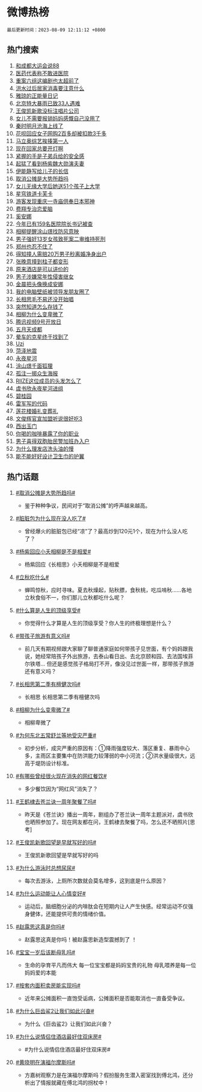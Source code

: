 # 微博热榜

`最后更新时间：2023-08-09 12:11:12 +0800`

## 热门搜索

1. [和成都大运会说88](https://m.weibo.cn/search?containerid=100103type%3D1%26t%3D10%26q%3D%23%E5%92%8C%E6%88%90%E9%83%BD%E5%A4%A7%E8%BF%90%E4%BC%9A%E8%AF%B488%23&stream_entry_id=51&isnewpage=1&extparam=seat%3D1%26c_type%3D51%26dgr%3D0%26pos%3D0%26cate%3D10103%26stream_entry_id%3D51%26filter_type%3Drealtimehot%26display_time%3D1691554271%26pre_seqid%3D16915542711340201338&luicode=10000011&lfid=106003type%253D25%2526t%253D3%2526disable_hot%253D1%2526filter_type%253Drealtimehot)
1. [医药代表称不敢进医院](https://m.weibo.cn/search?containerid=100103type%3D1%26t%3D10%26q%3D%23%E5%8C%BB%E8%8D%AF%E4%BB%A3%E8%A1%A8%E7%A7%B0%E4%B8%8D%E6%95%A2%E8%BF%9B%E5%8C%BB%E9%99%A2%23&stream_entry_id=31&isnewpage=1&extparam=seat%3D1%26c_type%3D31%26pos%3D0%26lcate%3D5001%26realpos%3D1%26stream_entry_id%3D31%26band_rank%3D1%26q%3D%2523%25E5%258C%25BB%25E8%258D%25AF%25E4%25BB%25A3%25E8%25A1%25A8%25E7%25A7%25B0%25E4%25B8%258D%25E6%2595%25A2%25E8%25BF%259B%25E5%258C%25BB%25E9%2599%25A2%2523%26dgr%3D0%26flag%3D2%26cate%3D5001%26filter_type%3Drealtimehot%26display_time%3D1691554271%26pre_seqid%3D16915542711340201338&luicode=10000011&lfid=106003type%253D25%2526t%253D3%2526disable_hot%253D1%2526filter_type%253Drealtimehot)
1. [重案六组这编剧也太超前了](https://m.weibo.cn/search?containerid=100103type%3D1%26t%3D10%26q%3D%E9%87%8D%E6%A1%88%E5%85%AD%E7%BB%84%E8%BF%99%E7%BC%96%E5%89%A7%E4%B9%9F%E5%A4%AA%E8%B6%85%E5%89%8D%E4%BA%86&stream_entry_id=31&isnewpage=1&extparam=seat%3D1%26c_type%3D31%26pos%3D1%26lcate%3D5001%26realpos%3D2%26stream_entry_id%3D31%26band_rank%3D2%26q%3D%25E9%2587%258D%25E6%25A1%2588%25E5%2585%25AD%25E7%25BB%2584%25E8%25BF%2599%25E7%25BC%2596%25E5%2589%25A7%25E4%25B9%259F%25E5%25A4%25AA%25E8%25B6%2585%25E5%2589%258D%25E4%25BA%2586%26dgr%3D0%26flag%3D2%26cate%3D5001%26filter_type%3Drealtimehot%26display_time%3D1691554271%26pre_seqid%3D16915542711340201338&luicode=10000011&lfid=106003type%253D25%2526t%253D3%2526disable_hot%253D1%2526filter_type%253Drealtimehot)
1. [洪水过后居家消毒要注意什么](https://m.weibo.cn/search?containerid=100103type%3D1%26t%3D10%26q%3D%23%E6%B4%AA%E6%B0%B4%E8%BF%87%E5%90%8E%E5%B1%85%E5%AE%B6%E6%B6%88%E6%AF%92%E8%A6%81%E6%B3%A8%E6%84%8F%E4%BB%80%E4%B9%88%23&stream_entry_id=31&isnewpage=1&extparam=seat%3D1%26c_type%3D31%26pos%3D2%26lcate%3D5001%26realpos%3D3%26stream_entry_id%3D31%26band_rank%3D3%26q%3D%2523%25E6%25B4%25AA%25E6%25B0%25B4%25E8%25BF%2587%25E5%2590%258E%25E5%25B1%2585%25E5%25AE%25B6%25E6%25B6%2588%25E6%25AF%2592%25E8%25A6%2581%25E6%25B3%25A8%25E6%2584%258F%25E4%25BB%2580%25E4%25B9%2588%2523%26dgr%3D0%26flag%3D0%26cate%3D5001%26filter_type%3Drealtimehot%26display_time%3D1691554271%26pre_seqid%3D16915542711340201338&luicode=10000011&lfid=106003type%253D25%2526t%253D3%2526disable_hot%253D1%2526filter_type%253Drealtimehot)
1. [雅琼的正能量日记](https://m.weibo.cn/search?containerid=100103type%3D1%26t%3D10%26q%3D%23%E9%9B%85%E7%90%BC%E7%9A%84%E6%AD%A3%E8%83%BD%E9%87%8F%E6%97%A5%E8%AE%B0%23&stream_entry_id=31&isnewpage=1&extparam=seat%3D1%26c_type%3D31%26filter_type%3Drealtimehot%26pos%3D3%26cate%3D5001%26lcate%3D5001%26band_rank%3D4%26q%3D%2523%25E9%259B%2585%25E7%2590%25BC%25E7%259A%2584%25E6%25AD%25A3%25E8%2583%25BD%25E9%2587%258F%25E6%2597%25A5%25E8%25AE%25B0%2523%26dgr%3D0%26is_ad_pos%3D1%26adid%3D198843%26stream_entry_id%3D31%26display_time%3D1691554271%26pre_seqid%3D16915542711340201338&luicode=10000011&lfid=106003type%253D25%2526t%253D3%2526disable_hot%253D1%2526filter_type%253Drealtimehot)
1. [北京特大暴雨已致33人遇难](https://m.weibo.cn/search?containerid=100103type%3D1%26t%3D10%26q%3D%23%E5%8C%97%E4%BA%AC%E7%89%B9%E5%A4%A7%E6%9A%B4%E9%9B%A8%E5%B7%B2%E8%87%B433%E4%BA%BA%E9%81%87%E9%9A%BE%23&stream_entry_id=31&isnewpage=1&extparam=seat%3D1%26c_type%3D31%26pos%3D4%26lcate%3D5001%26realpos%3D4%26stream_entry_id%3D31%26band_rank%3D4%26q%3D%2523%25E5%258C%2597%25E4%25BA%25AC%25E7%2589%25B9%25E5%25A4%25A7%25E6%259A%25B4%25E9%259B%25A8%25E5%25B7%25B2%25E8%2587%25B433%25E4%25BA%25BA%25E9%2581%2587%25E9%259A%25BE%2523%26dgr%3D0%26flag%3D2%26cate%3D5001%26filter_type%3Drealtimehot%26display_time%3D1691554271%26pre_seqid%3D16915542711340201338&luicode=10000011&lfid=106003type%253D25%2526t%253D3%2526disable_hot%253D1%2526filter_type%253Drealtimehot)
1. [王俊凯新歌没标注唱片公司](https://m.weibo.cn/search?containerid=100103type%3D1%26t%3D10%26q%3D%23%E7%8E%8B%E4%BF%8A%E5%87%AF%E6%96%B0%E6%AD%8C%E6%B2%A1%E6%A0%87%E6%B3%A8%E5%94%B1%E7%89%87%E5%85%AC%E5%8F%B8%23&stream_entry_id=31&isnewpage=1&extparam=seat%3D1%26c_type%3D31%26pos%3D5%26lcate%3D5001%26realpos%3D5%26stream_entry_id%3D31%26band_rank%3D5%26q%3D%2523%25E7%258E%258B%25E4%25BF%258A%25E5%2587%25AF%25E6%2596%25B0%25E6%25AD%258C%25E6%25B2%25A1%25E6%25A0%2587%25E6%25B3%25A8%25E5%2594%25B1%25E7%2589%2587%25E5%2585%25AC%25E5%258F%25B8%2523%26dgr%3D0%26flag%3D1%26cate%3D5001%26filter_type%3Drealtimehot%26display_time%3D1691554271%26pre_seqid%3D16915542711340201338&luicode=10000011&lfid=106003type%253D25%2526t%253D3%2526disable_hot%253D1%2526filter_type%253Drealtimehot)
1. [女儿不需要报销妈妈感慨自己没用了](https://m.weibo.cn/search?containerid=100103type%3D1%26t%3D10%26q%3D%23%E5%A5%B3%E5%84%BF%E4%B8%8D%E9%9C%80%E8%A6%81%E6%8A%A5%E9%94%80%E5%A6%88%E5%A6%88%E6%84%9F%E6%85%A8%E8%87%AA%E5%B7%B1%E6%B2%A1%E7%94%A8%E4%BA%86%23&stream_entry_id=31&isnewpage=1&extparam=seat%3D1%26c_type%3D31%26pos%3D6%26lcate%3D5001%26realpos%3D6%26stream_entry_id%3D31%26band_rank%3D6%26q%3D%2523%25E5%25A5%25B3%25E5%2584%25BF%25E4%25B8%258D%25E9%259C%2580%25E8%25A6%2581%25E6%258A%25A5%25E9%2594%2580%25E5%25A6%2588%25E5%25A6%2588%25E6%2584%259F%25E6%2585%25A8%25E8%2587%25AA%25E5%25B7%25B1%25E6%25B2%25A1%25E7%2594%25A8%25E4%25BA%2586%2523%26dgr%3D0%26flag%3D32768%26cate%3D5001%26filter_type%3Drealtimehot%26display_time%3D1691554271%26pre_seqid%3D16915542711340201338&luicode=10000011&lfid=106003type%253D25%2526t%253D3%2526disable_hot%253D1%2526filter_type%253Drealtimehot)
1. [秦时明月沧海上线了](https://m.weibo.cn/search?containerid=100103type%3D1%26t%3D10%26q%3D%23%E7%A7%A6%E6%97%B6%E6%98%8E%E6%9C%88%E6%B2%A7%E6%B5%B7%E4%B8%8A%E7%BA%BF%E4%BA%86%23&stream_entry_id=31&isnewpage=1&extparam=seat%3D1%26c_type%3D31%26filter_type%3Drealtimehot%26pos%3D7%26cate%3D5001%26lcate%3D5001%26topic_ad%3D1%26band_rank%3D7%26q%3D%2523%25E7%25A7%25A6%25E6%2597%25B6%25E6%2598%258E%25E6%259C%2588%25E6%25B2%25A7%25E6%25B5%25B7%25E4%25B8%258A%25E7%25BA%25BF%25E4%25BA%2586%2523%26dgr%3D0%26is_ad_pos%3D1%26adid%3D198445%26stream_entry_id%3D31%26display_time%3D1691554271%26pre_seqid%3D16915542711340201338&luicode=10000011&lfid=106003type%253D25%2526t%253D3%2526disable_hot%253D1%2526filter_type%253Drealtimehot)
1. [花呗回应女子网购2百多却被扣款3千多](https://m.weibo.cn/search?containerid=100103type%3D1%26t%3D10%26q%3D%23%E8%8A%B1%E5%91%97%E5%9B%9E%E5%BA%94%E5%A5%B3%E5%AD%90%E7%BD%91%E8%B4%AD2%E7%99%BE%E5%A4%9A%E5%8D%B4%E8%A2%AB%E6%89%A3%E6%AC%BE3%E5%8D%83%E5%A4%9A%23&stream_entry_id=31&isnewpage=1&extparam=seat%3D1%26c_type%3D31%26pos%3D8%26lcate%3D5001%26realpos%3D7%26stream_entry_id%3D31%26band_rank%3D7%26q%3D%2523%25E8%258A%25B1%25E5%2591%2597%25E5%259B%259E%25E5%25BA%2594%25E5%25A5%25B3%25E5%25AD%2590%25E7%25BD%2591%25E8%25B4%25AD2%25E7%2599%25BE%25E5%25A4%259A%25E5%258D%25B4%25E8%25A2%25AB%25E6%2589%25A3%25E6%25AC%25BE3%25E5%258D%2583%25E5%25A4%259A%2523%26dgr%3D0%26flag%3D0%26cate%3D5001%26filter_type%3Drealtimehot%26display_time%3D1691554271%26pre_seqid%3D16915542711340201338&luicode=10000011&lfid=106003type%253D25%2526t%253D3%2526disable_hot%253D1%2526filter_type%253Drealtimehot)
1. [马立奥综艺挨揍第一人](https://m.weibo.cn/search?containerid=100103type%3D1%26t%3D10%26q%3D%E9%A9%AC%E7%AB%8B%E5%A5%A5%E7%BB%BC%E8%89%BA%E6%8C%A8%E6%8F%8D%E7%AC%AC%E4%B8%80%E4%BA%BA&stream_entry_id=31&isnewpage=1&extparam=seat%3D1%26c_type%3D31%26pos%3D9%26lcate%3D5001%26realpos%3D8%26stream_entry_id%3D31%26band_rank%3D8%26q%3D%25E9%25A9%25AC%25E7%25AB%258B%25E5%25A5%25A5%25E7%25BB%25BC%25E8%2589%25BA%25E6%258C%25A8%25E6%258F%258D%25E7%25AC%25AC%25E4%25B8%2580%25E4%25BA%25BA%26dgr%3D0%26flag%3D1%26cate%3D5001%26filter_type%3Drealtimehot%26display_time%3D1691554271%26pre_seqid%3D16915542711340201338&luicode=10000011&lfid=106003type%253D25%2526t%253D3%2526disable_hot%253D1%2526filter_type%253Drealtimehot)
1. [现在回家总要开灯啊](https://m.weibo.cn/search?containerid=100103type%3D1%26t%3D10%26q%3D%E7%8E%B0%E5%9C%A8%E5%9B%9E%E5%AE%B6%E6%80%BB%E8%A6%81%E5%BC%80%E7%81%AF%E5%95%8A&stream_entry_id=31&isnewpage=1&extparam=seat%3D1%26c_type%3D31%26pos%3D10%26lcate%3D5001%26realpos%3D9%26stream_entry_id%3D31%26band_rank%3D9%26q%3D%25E7%258E%25B0%25E5%259C%25A8%25E5%259B%259E%25E5%25AE%25B6%25E6%2580%25BB%25E8%25A6%2581%25E5%25BC%2580%25E7%2581%25AF%25E5%2595%258A%26dgr%3D0%26flag%3D0%26cate%3D5001%26filter_type%3Drealtimehot%26display_time%3D1691554271%26pre_seqid%3D16915542711340201338&luicode=10000011&lfid=106003type%253D25%2526t%253D3%2526disable_hot%253D1%2526filter_type%253Drealtimehot)
1. [紧握的手是子弟兵给的安全感](https://m.weibo.cn/search?containerid=100103type%3D1%26t%3D10%26q%3D%23%E7%B4%A7%E6%8F%A1%E7%9A%84%E6%89%8B%E6%98%AF%E5%AD%90%E5%BC%9F%E5%85%B5%E7%BB%99%E7%9A%84%E5%AE%89%E5%85%A8%E6%84%9F%23&stream_entry_id=31&isnewpage=1&extparam=seat%3D1%26c_type%3D31%26pos%3D11%26lcate%3D5001%26realpos%3D10%26stream_entry_id%3D31%26band_rank%3D10%26q%3D%2523%25E7%25B4%25A7%25E6%258F%25A1%25E7%259A%2584%25E6%2589%258B%25E6%2598%25AF%25E5%25AD%2590%25E5%25BC%259F%25E5%2585%25B5%25E7%25BB%2599%25E7%259A%2584%25E5%25AE%2589%25E5%2585%25A8%25E6%2584%259F%2523%26dgr%3D0%26flag%3D32768%26cate%3D5001%26filter_type%3Drealtimehot%26display_time%3D1691554271%26pre_seqid%3D16915542711340201338&luicode=10000011&lfid=106003type%253D25%2526t%253D3%2526disable_hot%253D1%2526filter_type%253Drealtimehot)
1. [起猛了看到杨紫魏大勋演夫妻](https://m.weibo.cn/search?containerid=100103type%3D1%26t%3D10%26q%3D%23%E8%B5%B7%E7%8C%9B%E4%BA%86%E7%9C%8B%E5%88%B0%E6%9D%A8%E7%B4%AB%E9%AD%8F%E5%A4%A7%E5%8B%8B%E6%BC%94%E5%A4%AB%E5%A6%BB%23&stream_entry_id=31&isnewpage=1&extparam=seat%3D1%26c_type%3D31%26pos%3D12%26lcate%3D5001%26realpos%3D11%26stream_entry_id%3D31%26band_rank%3D11%26q%3D%2523%25E8%25B5%25B7%25E7%258C%259B%25E4%25BA%2586%25E7%259C%258B%25E5%2588%25B0%25E6%259D%25A8%25E7%25B4%25AB%25E9%25AD%258F%25E5%25A4%25A7%25E5%258B%258B%25E6%25BC%2594%25E5%25A4%25AB%25E5%25A6%25BB%2523%26dgr%3D0%26flag%3D0%26cate%3D5001%26filter_type%3Drealtimehot%26display_time%3D1691554271%26pre_seqid%3D16915542711340201338&luicode=10000011&lfid=106003type%253D25%2526t%253D3%2526disable_hot%253D1%2526filter_type%253Drealtimehot)
1. [伊能静写给儿子的长信](https://m.weibo.cn/search?containerid=100103type%3D1%26t%3D10%26q%3D%23%E4%BC%8A%E8%83%BD%E9%9D%99%E5%86%99%E7%BB%99%E5%84%BF%E5%AD%90%E7%9A%84%E9%95%BF%E4%BF%A1%23&stream_entry_id=31&isnewpage=1&extparam=seat%3D1%26c_type%3D31%26pos%3D13%26lcate%3D5001%26realpos%3D12%26stream_entry_id%3D31%26band_rank%3D12%26q%3D%2523%25E4%25BC%258A%25E8%2583%25BD%25E9%259D%2599%25E5%2586%2599%25E7%25BB%2599%25E5%2584%25BF%25E5%25AD%2590%25E7%259A%2584%25E9%2595%25BF%25E4%25BF%25A1%2523%26dgr%3D0%26flag%3D1%26cate%3D5001%26filter_type%3Drealtimehot%26display_time%3D1691554271%26pre_seqid%3D16915542711340201338&luicode=10000011&lfid=106003type%253D25%2526t%253D3%2526disable_hot%253D1%2526filter_type%253Drealtimehot)
1. [取消公摊是大势所趋吗](https://m.weibo.cn/search?containerid=100103type%3D1%26t%3D10%26q%3D%23%E5%8F%96%E6%B6%88%E5%85%AC%E6%91%8A%E6%98%AF%E5%A4%A7%E5%8A%BF%E6%89%80%E8%B6%8B%E5%90%97%23&stream_entry_id=31&isnewpage=1&extparam=seat%3D1%26c_type%3D31%26pos%3D14%26lcate%3D5001%26realpos%3D13%26stream_entry_id%3D31%26band_rank%3D13%26q%3D%2523%25E5%258F%2596%25E6%25B6%2588%25E5%2585%25AC%25E6%2591%258A%25E6%2598%25AF%25E5%25A4%25A7%25E5%258A%25BF%25E6%2589%2580%25E8%25B6%258B%25E5%2590%2597%2523%26dgr%3D0%26flag%3D0%26cate%3D5001%26filter_type%3Drealtimehot%26display_time%3D1691554271%26pre_seqid%3D16915542711340201338&luicode=10000011&lfid=106003type%253D25%2526t%253D3%2526disable_hot%253D1%2526filter_type%253Drealtimehot)
1. [女儿无缘大学后她送51个孩子上大学](https://m.weibo.cn/search?containerid=100103type%3D1%26t%3D10%26q%3D%23%E5%A5%B3%E5%84%BF%E6%97%A0%E7%BC%98%E5%A4%A7%E5%AD%A6%E5%90%8E%E5%A5%B9%E9%80%8151%E4%B8%AA%E5%AD%A9%E5%AD%90%E4%B8%8A%E5%A4%A7%E5%AD%A6%23&stream_entry_id=31&isnewpage=1&extparam=seat%3D1%26c_type%3D31%26pos%3D15%26lcate%3D5001%26realpos%3D14%26stream_entry_id%3D31%26band_rank%3D14%26q%3D%2523%25E5%25A5%25B3%25E5%2584%25BF%25E6%2597%25A0%25E7%25BC%2598%25E5%25A4%25A7%25E5%25AD%25A6%25E5%2590%258E%25E5%25A5%25B9%25E9%2580%258151%25E4%25B8%25AA%25E5%25AD%25A9%25E5%25AD%2590%25E4%25B8%258A%25E5%25A4%25A7%25E5%25AD%25A6%2523%26dgr%3D0%26flag%3D32768%26cate%3D5001%26filter_type%3Drealtimehot%26display_time%3D1691554271%26pre_seqid%3D16915542711340201338&luicode=10000011&lfid=106003type%253D25%2526t%253D3%2526disable_hot%253D1%2526filter_type%253Drealtimehot)
1. [星穹铁道卡芙卡](https://m.weibo.cn/search?containerid=100103type%3D1%26t%3D10%26q%3D%23%E6%98%9F%E7%A9%B9%E9%93%81%E9%81%93%E5%8D%A1%E8%8A%99%E5%8D%A1%23&stream_entry_id=31&isnewpage=1&extparam=seat%3D1%26c_type%3D31%26pos%3D16%26lcate%3D5001%26realpos%3D15%26cate%3D5001%26stream_entry_id%3D31%26band_rank%3D15%26q%3D%2523%25E6%2598%259F%25E7%25A9%25B9%25E9%2593%2581%25E9%2581%2593%25E5%258D%25A1%25E8%258A%2599%25E5%258D%25A1%2523%26dgr%3D0%26flag%3D0%26adid%3D198844%26filter_type%3Drealtimehot%26display_time%3D1691554271%26pre_seqid%3D16915542711340201338&luicode=10000011&lfid=106003type%253D25%2526t%253D3%2526disable_hot%253D1%2526filter_type%253Drealtimehot)
1. [游客发现重庆一寺庙供奉日本邪神](https://m.weibo.cn/search?containerid=100103type%3D1%26t%3D10%26q%3D%23%E6%B8%B8%E5%AE%A2%E5%8F%91%E7%8E%B0%E9%87%8D%E5%BA%86%E4%B8%80%E5%AF%BA%E5%BA%99%E4%BE%9B%E5%A5%89%E6%97%A5%E6%9C%AC%E9%82%AA%E7%A5%9E%23&stream_entry_id=31&isnewpage=1&extparam=seat%3D1%26c_type%3D31%26pos%3D17%26lcate%3D5001%26realpos%3D16%26stream_entry_id%3D31%26band_rank%3D16%26q%3D%2523%25E6%25B8%25B8%25E5%25AE%25A2%25E5%258F%2591%25E7%258E%25B0%25E9%2587%258D%25E5%25BA%2586%25E4%25B8%2580%25E5%25AF%25BA%25E5%25BA%2599%25E4%25BE%259B%25E5%25A5%2589%25E6%2597%25A5%25E6%259C%25AC%25E9%2582%25AA%25E7%25A5%259E%2523%26dgr%3D0%26flag%3D2%26cate%3D5001%26filter_type%3Drealtimehot%26display_time%3D1691554271%26pre_seqid%3D16915542711340201338&luicode=10000011&lfid=106003type%253D25%2526t%253D3%2526disable_hot%253D1%2526filter_type%253Drealtimehot)
1. [费翔专治恋爱脑](https://m.weibo.cn/search?containerid=100103type%3D1%26t%3D10%26q%3D%23%E8%B4%B9%E7%BF%94%E4%B8%93%E6%B2%BB%E6%81%8B%E7%88%B1%E8%84%91%23&stream_entry_id=31&isnewpage=1&extparam=seat%3D1%26c_type%3D31%26pos%3D18%26lcate%3D5001%26realpos%3D17%26stream_entry_id%3D31%26band_rank%3D17%26q%3D%2523%25E8%25B4%25B9%25E7%25BF%2594%25E4%25B8%2593%25E6%25B2%25BB%25E6%2581%258B%25E7%2588%25B1%25E8%2584%2591%2523%26dgr%3D0%26flag%3D0%26cate%3D5001%26filter_type%3Drealtimehot%26display_time%3D1691554271%26pre_seqid%3D16915542711340201338&luicode=10000011&lfid=106003type%253D25%2526t%253D3%2526disable_hot%253D1%2526filter_type%253Drealtimehot)
1. [奚安娜](https://m.weibo.cn/search?containerid=100103type%3D1%26t%3D10%26q%3D%E5%A5%9A%E5%AE%89%E5%A8%9C&stream_entry_id=31&isnewpage=1&extparam=seat%3D1%26c_type%3D31%26pos%3D19%26lcate%3D5001%26realpos%3D18%26stream_entry_id%3D31%26band_rank%3D18%26q%3D%25E5%25A5%259A%25E5%25AE%2589%25E5%25A8%259C%26dgr%3D0%26flag%3D0%26cate%3D5001%26filter_type%3Drealtimehot%26display_time%3D1691554271%26pre_seqid%3D16915542711340201338&luicode=10000011&lfid=106003type%253D25%2526t%253D3%2526disable_hot%253D1%2526filter_type%253Drealtimehot)
1. [今年已有159名医院院长书记被查](https://m.weibo.cn/search?containerid=100103type%3D1%26t%3D10%26q%3D%23%E4%BB%8A%E5%B9%B4%E5%B7%B2%E6%9C%89159%E5%90%8D%E5%8C%BB%E9%99%A2%E9%99%A2%E9%95%BF%E4%B9%A6%E8%AE%B0%E8%A2%AB%E6%9F%A5%23&stream_entry_id=31&isnewpage=1&extparam=seat%3D1%26c_type%3D31%26pos%3D20%26lcate%3D5001%26realpos%3D19%26stream_entry_id%3D31%26band_rank%3D19%26q%3D%2523%25E4%25BB%258A%25E5%25B9%25B4%25E5%25B7%25B2%25E6%259C%2589159%25E5%2590%258D%25E5%258C%25BB%25E9%2599%25A2%25E9%2599%25A2%25E9%2595%25BF%25E4%25B9%25A6%25E8%25AE%25B0%25E8%25A2%25AB%25E6%259F%25A5%2523%26dgr%3D0%26flag%3D1%26cate%3D5001%26filter_type%3Drealtimehot%26display_time%3D1691554271%26pre_seqid%3D16915542711340201338&luicode=10000011&lfid=106003type%253D25%2526t%253D3%2526disable_hot%253D1%2526filter_type%253Drealtimehot)
1. [相柳提醒涂山璟找防风意映](https://m.weibo.cn/search?containerid=100103type%3D1%26t%3D10%26q%3D%23%E7%9B%B8%E6%9F%B3%E6%8F%90%E9%86%92%E6%B6%82%E5%B1%B1%E7%92%9F%E6%89%BE%E9%98%B2%E9%A3%8E%E6%84%8F%E6%98%A0%23&stream_entry_id=31&isnewpage=1&extparam=seat%3D1%26c_type%3D31%26pos%3D21%26lcate%3D5001%26realpos%3D20%26stream_entry_id%3D31%26band_rank%3D20%26q%3D%2523%25E7%259B%25B8%25E6%259F%25B3%25E6%258F%2590%25E9%2586%2592%25E6%25B6%2582%25E5%25B1%25B1%25E7%2592%259F%25E6%2589%25BE%25E9%2598%25B2%25E9%25A3%258E%25E6%2584%258F%25E6%2598%25A0%2523%26dgr%3D0%26flag%3D1%26cate%3D5001%26filter_type%3Drealtimehot%26display_time%3D1691554271%26pre_seqid%3D16915542711340201338&luicode=10000011&lfid=106003type%253D25%2526t%253D3%2526disable_hot%253D1%2526filter_type%253Drealtimehot)
1. [男子强奸13岁女孩致死案二审维持死刑](https://m.weibo.cn/search?containerid=100103type%3D1%26t%3D10%26q%3D%23%E7%94%B7%E5%AD%90%E5%BC%BA%E5%A5%B813%E5%B2%81%E5%A5%B3%E5%AD%A9%E8%87%B4%E6%AD%BB%E6%A1%88%E4%BA%8C%E5%AE%A1%E7%BB%B4%E6%8C%81%E6%AD%BB%E5%88%91%23&stream_entry_id=31&isnewpage=1&extparam=seat%3D1%26c_type%3D31%26pos%3D22%26lcate%3D5001%26realpos%3D21%26stream_entry_id%3D31%26band_rank%3D21%26q%3D%2523%25E7%2594%25B7%25E5%25AD%2590%25E5%25BC%25BA%25E5%25A5%25B813%25E5%25B2%2581%25E5%25A5%25B3%25E5%25AD%25A9%25E8%2587%25B4%25E6%25AD%25BB%25E6%25A1%2588%25E4%25BA%258C%25E5%25AE%25A1%25E7%25BB%25B4%25E6%258C%2581%25E6%25AD%25BB%25E5%2588%2591%2523%26dgr%3D0%26flag%3D2%26cate%3D5001%26filter_type%3Drealtimehot%26display_time%3D1691554271%26pre_seqid%3D16915542711340201338&luicode=10000011&lfid=106003type%253D25%2526t%253D3%2526disable_hot%253D1%2526filter_type%253Drealtimehot)
1. [郑州也忍不住了](https://m.weibo.cn/search?containerid=100103type%3D1%26t%3D10%26q%3D%23%E9%83%91%E5%B7%9E%E4%B9%9F%E5%BF%8D%E4%B8%8D%E4%BD%8F%E4%BA%86%23&stream_entry_id=31&isnewpage=1&extparam=seat%3D1%26c_type%3D31%26pos%3D23%26lcate%3D5001%26realpos%3D22%26stream_entry_id%3D31%26band_rank%3D22%26q%3D%2523%25E9%2583%2591%25E5%25B7%259E%25E4%25B9%259F%25E5%25BF%258D%25E4%25B8%258D%25E4%25BD%258F%25E4%25BA%2586%2523%26dgr%3D0%26flag%3D1%26cate%3D5001%26filter_type%3Drealtimehot%26display_time%3D1691554271%26pre_seqid%3D16915542711340201338&luicode=10000011&lfid=106003type%253D25%2526t%253D3%2526disable_hot%253D1%2526filter_type%253Drealtimehot)
1. [得知撞人需赔20万男子秒离婚净身出户](https://m.weibo.cn/search?containerid=100103type%3D1%26t%3D10%26q%3D%23%E5%BE%97%E7%9F%A5%E6%92%9E%E4%BA%BA%E9%9C%80%E8%B5%9420%E4%B8%87%E7%94%B7%E5%AD%90%E7%A7%92%E7%A6%BB%E5%A9%9A%E5%87%80%E8%BA%AB%E5%87%BA%E6%88%B7%23&stream_entry_id=31&isnewpage=1&extparam=seat%3D1%26c_type%3D31%26pos%3D24%26lcate%3D5001%26realpos%3D23%26stream_entry_id%3D31%26band_rank%3D23%26q%3D%2523%25E5%25BE%2597%25E7%259F%25A5%25E6%2592%259E%25E4%25BA%25BA%25E9%259C%2580%25E8%25B5%259420%25E4%25B8%2587%25E7%2594%25B7%25E5%25AD%2590%25E7%25A7%2592%25E7%25A6%25BB%25E5%25A9%259A%25E5%2587%2580%25E8%25BA%25AB%25E5%2587%25BA%25E6%2588%25B7%2523%26dgr%3D0%26flag%3D1%26cate%3D5001%26filter_type%3Drealtimehot%26display_time%3D1691554271%26pre_seqid%3D16915542711340201338&luicode=10000011&lfid=106003type%253D25%2526t%253D3%2526disable_hot%253D1%2526filter_type%253Drealtimehot)
1. [张晚意撞到柱子都变形](https://m.weibo.cn/search?containerid=100103type%3D1%26t%3D10%26q%3D%23%E5%BC%A0%E6%99%9A%E6%84%8F%E6%92%9E%E5%88%B0%E6%9F%B1%E5%AD%90%E9%83%BD%E5%8F%98%E5%BD%A2%23&stream_entry_id=31&isnewpage=1&extparam=seat%3D1%26c_type%3D31%26pos%3D25%26lcate%3D5001%26realpos%3D24%26stream_entry_id%3D31%26band_rank%3D24%26q%3D%2523%25E5%25BC%25A0%25E6%2599%259A%25E6%2584%258F%25E6%2592%259E%25E5%2588%25B0%25E6%259F%25B1%25E5%25AD%2590%25E9%2583%25BD%25E5%258F%2598%25E5%25BD%25A2%2523%26dgr%3D0%26flag%3D1%26cate%3D5001%26filter_type%3Drealtimehot%26display_time%3D1691554271%26pre_seqid%3D16915542711340201338&luicode=10000011&lfid=106003type%253D25%2526t%253D3%2526disable_hot%253D1%2526filter_type%253Drealtimehot)
1. [原来酒店是可以讲价的](https://m.weibo.cn/search?containerid=100103type%3D1%26t%3D10%26q%3D%23%E5%8E%9F%E6%9D%A5%E9%85%92%E5%BA%97%E6%98%AF%E5%8F%AF%E4%BB%A5%E8%AE%B2%E4%BB%B7%E7%9A%84%23&stream_entry_id=31&isnewpage=1&extparam=seat%3D1%26c_type%3D31%26pos%3D26%26lcate%3D5001%26realpos%3D25%26stream_entry_id%3D31%26band_rank%3D25%26q%3D%2523%25E5%258E%259F%25E6%259D%25A5%25E9%2585%2592%25E5%25BA%2597%25E6%2598%25AF%25E5%258F%25AF%25E4%25BB%25A5%25E8%25AE%25B2%25E4%25BB%25B7%25E7%259A%2584%2523%26dgr%3D0%26flag%3D1%26cate%3D5001%26filter_type%3Drealtimehot%26display_time%3D1691554271%26pre_seqid%3D16915542711340201338&luicode=10000011&lfid=106003type%253D25%2526t%253D3%2526disable_hot%253D1%2526filter_type%253Drealtimehot)
1. [男子涉嫌常年性侵害继女](https://m.weibo.cn/search?containerid=100103type%3D1%26t%3D10%26q%3D%23%E7%94%B7%E5%AD%90%E6%B6%89%E5%AB%8C%E5%B8%B8%E5%B9%B4%E6%80%A7%E4%BE%B5%E5%AE%B3%E7%BB%A7%E5%A5%B3%23&stream_entry_id=31&isnewpage=1&extparam=seat%3D1%26c_type%3D31%26pos%3D27%26lcate%3D5001%26realpos%3D26%26stream_entry_id%3D31%26band_rank%3D26%26q%3D%2523%25E7%2594%25B7%25E5%25AD%2590%25E6%25B6%2589%25E5%25AB%258C%25E5%25B8%25B8%25E5%25B9%25B4%25E6%2580%25A7%25E4%25BE%25B5%25E5%25AE%25B3%25E7%25BB%25A7%25E5%25A5%25B3%2523%26dgr%3D0%26flag%3D0%26cate%3D5001%26filter_type%3Drealtimehot%26display_time%3D1691554271%26pre_seqid%3D16915542711340201338&luicode=10000011&lfid=106003type%253D25%2526t%253D3%2526disable_hot%253D1%2526filter_type%253Drealtimehot)
1. [金晨把头像换成安娜](https://m.weibo.cn/search?containerid=100103type%3D1%26t%3D10%26q%3D%23%E9%87%91%E6%99%A8%E6%8A%8A%E5%A4%B4%E5%83%8F%E6%8D%A2%E6%88%90%E5%AE%89%E5%A8%9C%23&stream_entry_id=31&isnewpage=1&extparam=seat%3D1%26c_type%3D31%26pos%3D28%26lcate%3D5001%26realpos%3D27%26stream_entry_id%3D31%26band_rank%3D27%26q%3D%2523%25E9%2587%2591%25E6%2599%25A8%25E6%258A%258A%25E5%25A4%25B4%25E5%2583%258F%25E6%258D%25A2%25E6%2588%2590%25E5%25AE%2589%25E5%25A8%259C%2523%26dgr%3D0%26flag%3D1%26cate%3D5001%26filter_type%3Drealtimehot%26display_time%3D1691554271%26pre_seqid%3D16915542711340201338&luicode=10000011&lfid=106003type%253D25%2526t%253D3%2526disable_hot%253D1%2526filter_type%253Drealtimehot)
1. [我的电脑壁纸被领导发朋友圈了](https://m.weibo.cn/search?containerid=100103type%3D1%26t%3D10%26q%3D%23%E6%88%91%E7%9A%84%E7%94%B5%E8%84%91%E5%A3%81%E7%BA%B8%E8%A2%AB%E9%A2%86%E5%AF%BC%E5%8F%91%E6%9C%8B%E5%8F%8B%E5%9C%88%E4%BA%86%23&stream_entry_id=31&isnewpage=1&extparam=seat%3D1%26c_type%3D31%26pos%3D29%26lcate%3D5001%26realpos%3D28%26stream_entry_id%3D31%26band_rank%3D28%26q%3D%2523%25E6%2588%2591%25E7%259A%2584%25E7%2594%25B5%25E8%2584%2591%25E5%25A3%2581%25E7%25BA%25B8%25E8%25A2%25AB%25E9%25A2%2586%25E5%25AF%25BC%25E5%258F%2591%25E6%259C%258B%25E5%258F%258B%25E5%259C%2588%25E4%25BA%2586%2523%26dgr%3D0%26flag%3D1%26cate%3D5001%26filter_type%3Drealtimehot%26display_time%3D1691554271%26pre_seqid%3D16915542711340201338&luicode=10000011&lfid=106003type%253D25%2526t%253D3%2526disable_hot%253D1%2526filter_type%253Drealtimehot)
1. [长相思毛不易还没开始唱](https://m.weibo.cn/search?containerid=100103type%3D1%26t%3D10%26q%3D%23%E9%95%BF%E7%9B%B8%E6%80%9D%E6%AF%9B%E4%B8%8D%E6%98%93%E8%BF%98%E6%B2%A1%E5%BC%80%E5%A7%8B%E5%94%B1%23&stream_entry_id=31&isnewpage=1&extparam=seat%3D1%26c_type%3D31%26pos%3D30%26lcate%3D5001%26realpos%3D29%26stream_entry_id%3D31%26band_rank%3D29%26q%3D%2523%25E9%2595%25BF%25E7%259B%25B8%25E6%2580%259D%25E6%25AF%259B%25E4%25B8%258D%25E6%2598%2593%25E8%25BF%2598%25E6%25B2%25A1%25E5%25BC%2580%25E5%25A7%258B%25E5%2594%25B1%2523%26dgr%3D0%26flag%3D1%26cate%3D5001%26filter_type%3Drealtimehot%26display_time%3D1691554271%26pre_seqid%3D16915542711340201338&luicode=10000011&lfid=106003type%253D25%2526t%253D3%2526disable_hot%253D1%2526filter_type%253Drealtimehot)
1. [突然知道怎么存钱了](https://m.weibo.cn/search?containerid=100103type%3D1%26t%3D10%26q%3D%E7%AA%81%E7%84%B6%E7%9F%A5%E9%81%93%E6%80%8E%E4%B9%88%E5%AD%98%E9%92%B1%E4%BA%86&stream_entry_id=31&isnewpage=1&extparam=seat%3D1%26c_type%3D31%26pos%3D31%26lcate%3D5001%26realpos%3D30%26stream_entry_id%3D31%26band_rank%3D30%26q%3D%25E7%25AA%2581%25E7%2584%25B6%25E7%259F%25A5%25E9%2581%2593%25E6%2580%258E%25E4%25B9%2588%25E5%25AD%2598%25E9%2592%25B1%25E4%25BA%2586%26dgr%3D0%26flag%3D0%26cate%3D5001%26filter_type%3Drealtimehot%26display_time%3D1691554271%26pre_seqid%3D16915542711340201338&luicode=10000011&lfid=106003type%253D25%2526t%253D3%2526disable_hot%253D1%2526filter_type%253Drealtimehot)
1. [相柳为什么变卑微了](https://m.weibo.cn/search?containerid=100103type%3D1%26t%3D10%26q%3D%23%E7%9B%B8%E6%9F%B3%E4%B8%BA%E4%BB%80%E4%B9%88%E5%8F%98%E5%8D%91%E5%BE%AE%E4%BA%86%23&stream_entry_id=31&isnewpage=1&extparam=seat%3D1%26c_type%3D31%26pos%3D32%26lcate%3D5001%26realpos%3D31%26stream_entry_id%3D31%26band_rank%3D31%26q%3D%2523%25E7%259B%25B8%25E6%259F%25B3%25E4%25B8%25BA%25E4%25BB%2580%25E4%25B9%2588%25E5%258F%2598%25E5%258D%2591%25E5%25BE%25AE%25E4%25BA%2586%2523%26dgr%3D0%26flag%3D1%26cate%3D5001%26filter_type%3Drealtimehot%26display_time%3D1691554271%26pre_seqid%3D16915542711340201338&luicode=10000011&lfid=106003type%253D25%2526t%253D3%2526disable_hot%253D1%2526filter_type%253Drealtimehot)
1. [腾讯视频9号开放日](https://m.weibo.cn/search?containerid=100103type%3D1%26t%3D10%26q%3D%E8%85%BE%E8%AE%AF%E8%A7%86%E9%A2%919%E5%8F%B7%E5%BC%80%E6%94%BE%E6%97%A5&stream_entry_id=31&isnewpage=1&extparam=seat%3D1%26c_type%3D31%26pos%3D33%26lcate%3D5001%26realpos%3D32%26stream_entry_id%3D31%26band_rank%3D32%26q%3D%25E8%2585%25BE%25E8%25AE%25AF%25E8%25A7%2586%25E9%25A2%25919%25E5%258F%25B7%25E5%25BC%2580%25E6%2594%25BE%25E6%2597%25A5%26dgr%3D0%26flag%3D1%26cate%3D5001%26filter_type%3Drealtimehot%26display_time%3D1691554271%26pre_seqid%3D16915542711340201338&luicode=10000011&lfid=106003type%253D25%2526t%253D3%2526disable_hot%253D1%2526filter_type%253Drealtimehot)
1. [五月天成都](https://m.weibo.cn/search?containerid=100103type%3D1%26t%3D10%26q%3D%E4%BA%94%E6%9C%88%E5%A4%A9%E6%88%90%E9%83%BD&stream_entry_id=31&isnewpage=1&extparam=seat%3D1%26c_type%3D31%26pos%3D34%26lcate%3D5001%26realpos%3D33%26stream_entry_id%3D31%26band_rank%3D33%26q%3D%25E4%25BA%2594%25E6%259C%2588%25E5%25A4%25A9%25E6%2588%2590%25E9%2583%25BD%26dgr%3D0%26flag%3D1%26cate%3D5001%26filter_type%3Drealtimehot%26display_time%3D1691554271%26pre_seqid%3D16915542711340201338&luicode=10000011&lfid=106003type%253D25%2526t%253D3%2526disable_hot%253D1%2526filter_type%253Drealtimehot)
1. [晕车的克星终于找到了](https://m.weibo.cn/search?containerid=100103type%3D1%26t%3D10%26q%3D%23%E6%99%95%E8%BD%A6%E7%9A%84%E5%85%8B%E6%98%9F%E7%BB%88%E4%BA%8E%E6%89%BE%E5%88%B0%E4%BA%86%23&stream_entry_id=31&isnewpage=1&extparam=seat%3D1%26c_type%3D31%26pos%3D35%26lcate%3D5001%26realpos%3D34%26stream_entry_id%3D31%26band_rank%3D34%26q%3D%2523%25E6%2599%2595%25E8%25BD%25A6%25E7%259A%2584%25E5%2585%258B%25E6%2598%259F%25E7%25BB%2588%25E4%25BA%258E%25E6%2589%25BE%25E5%2588%25B0%25E4%25BA%2586%2523%26dgr%3D0%26flag%3D1%26cate%3D5001%26filter_type%3Drealtimehot%26display_time%3D1691554271%26pre_seqid%3D16915542711340201338&luicode=10000011&lfid=106003type%253D25%2526t%253D3%2526disable_hot%253D1%2526filter_type%253Drealtimehot)
1. [Uzi](https://m.weibo.cn/search?containerid=100103type%3D1%26t%3D10%26q%3DUzi&stream_entry_id=31&isnewpage=1&extparam=seat%3D1%26c_type%3D31%26pos%3D36%26lcate%3D5001%26realpos%3D35%26stream_entry_id%3D31%26band_rank%3D35%26q%3DUzi%26dgr%3D0%26flag%3D0%26cate%3D5001%26filter_type%3Drealtimehot%26display_time%3D1691554271%26pre_seqid%3D16915542711340201338&luicode=10000011&lfid=106003type%253D25%2526t%253D3%2526disable_hot%253D1%2526filter_type%253Drealtimehot)
1. [菏泽地震](https://m.weibo.cn/search?containerid=100103type%3D1%26t%3D10%26q%3D%23%E8%8F%8F%E6%B3%BD%E5%9C%B0%E9%9C%87%23&stream_entry_id=31&isnewpage=1&extparam=seat%3D1%26c_type%3D31%26pos%3D37%26lcate%3D5001%26realpos%3D36%26stream_entry_id%3D31%26band_rank%3D36%26q%3D%2523%25E8%258F%258F%25E6%25B3%25BD%25E5%259C%25B0%25E9%259C%2587%2523%26dgr%3D0%26flag%3D0%26cate%3D5001%26filter_type%3Drealtimehot%26display_time%3D1691554271%26pre_seqid%3D16915542711340201338&luicode=10000011&lfid=106003type%253D25%2526t%253D3%2526disable_hot%253D1%2526filter_type%253Drealtimehot)
1. [永夜星河](https://m.weibo.cn/search?containerid=100103type%3D1%26t%3D10%26q%3D%E6%B0%B8%E5%A4%9C%E6%98%9F%E6%B2%B3&stream_entry_id=31&isnewpage=1&extparam=seat%3D1%26c_type%3D31%26pos%3D38%26lcate%3D5001%26realpos%3D37%26stream_entry_id%3D31%26band_rank%3D37%26q%3D%25E6%25B0%25B8%25E5%25A4%259C%25E6%2598%259F%25E6%25B2%25B3%26dgr%3D0%26flag%3D1%26cate%3D5001%26filter_type%3Drealtimehot%26display_time%3D1691554271%26pre_seqid%3D16915542711340201338&luicode=10000011&lfid=106003type%253D25%2526t%253D3%2526disable_hot%253D1%2526filter_type%253Drealtimehot)
1. [涂山璟千面狐狸](https://m.weibo.cn/search?containerid=100103type%3D1%26t%3D10%26q%3D%23%E6%B6%82%E5%B1%B1%E7%92%9F%E5%8D%83%E9%9D%A2%E7%8B%90%E7%8B%B8%23&stream_entry_id=31&isnewpage=1&extparam=seat%3D1%26c_type%3D31%26pos%3D39%26lcate%3D5001%26realpos%3D38%26stream_entry_id%3D31%26band_rank%3D38%26q%3D%2523%25E6%25B6%2582%25E5%25B1%25B1%25E7%2592%259F%25E5%258D%2583%25E9%259D%25A2%25E7%258B%2590%25E7%258B%25B8%2523%26dgr%3D0%26flag%3D0%26cate%3D5001%26filter_type%3Drealtimehot%26display_time%3D1691554271%26pre_seqid%3D16915542711340201338&luicode=10000011&lfid=106003type%253D25%2526t%253D3%2526disable_hot%253D1%2526filter_type%253Drealtimehot)
1. [孤注一掷众生海报](https://m.weibo.cn/search?containerid=100103type%3D1%26t%3D10%26q%3D%23%E5%AD%A4%E6%B3%A8%E4%B8%80%E6%8E%B7%E4%BC%97%E7%94%9F%E6%B5%B7%E6%8A%A5%23&stream_entry_id=31&isnewpage=1&extparam=seat%3D1%26c_type%3D31%26pos%3D40%26lcate%3D5001%26realpos%3D39%26stream_entry_id%3D31%26band_rank%3D39%26q%3D%2523%25E5%25AD%25A4%25E6%25B3%25A8%25E4%25B8%2580%25E6%258E%25B7%25E4%25BC%2597%25E7%2594%259F%25E6%25B5%25B7%25E6%258A%25A5%2523%26dgr%3D0%26flag%3D1%26cate%3D5001%26filter_type%3Drealtimehot%26display_time%3D1691554271%26pre_seqid%3D16915542711340201338&luicode=10000011&lfid=106003type%253D25%2526t%253D3%2526disable_hot%253D1%2526filter_type%253Drealtimehot)
1. [RIIZE这位成员的头发怎么了](https://m.weibo.cn/search?containerid=100103type%3D1%26t%3D10%26q%3D%23RIIZE%E8%BF%99%E4%BD%8D%E6%88%90%E5%91%98%E7%9A%84%E5%A4%B4%E5%8F%91%E6%80%8E%E4%B9%88%E4%BA%86%23&stream_entry_id=31&isnewpage=1&extparam=seat%3D1%26c_type%3D31%26pos%3D41%26lcate%3D5001%26realpos%3D40%26stream_entry_id%3D31%26band_rank%3D40%26q%3D%2523RIIZE%25E8%25BF%2599%25E4%25BD%258D%25E6%2588%2590%25E5%2591%2598%25E7%259A%2584%25E5%25A4%25B4%25E5%258F%2591%25E6%2580%258E%25E4%25B9%2588%25E4%25BA%2586%2523%26dgr%3D0%26flag%3D1%26cate%3D5001%26filter_type%3Drealtimehot%26display_time%3D1691554271%26pre_seqid%3D16915542711340201338&luicode=10000011&lfid=106003type%253D25%2526t%253D3%2526disable_hot%253D1%2526filter_type%253Drealtimehot)
1. [虞书欣永夜星河进组](https://m.weibo.cn/search?containerid=100103type%3D1%26t%3D10%26q%3D%23%E8%99%9E%E4%B9%A6%E6%AC%A3%E6%B0%B8%E5%A4%9C%E6%98%9F%E6%B2%B3%E8%BF%9B%E7%BB%84%23&stream_entry_id=31&isnewpage=1&extparam=seat%3D1%26c_type%3D31%26pos%3D42%26lcate%3D5001%26realpos%3D41%26stream_entry_id%3D31%26band_rank%3D41%26q%3D%2523%25E8%2599%259E%25E4%25B9%25A6%25E6%25AC%25A3%25E6%25B0%25B8%25E5%25A4%259C%25E6%2598%259F%25E6%25B2%25B3%25E8%25BF%259B%25E7%25BB%2584%2523%26dgr%3D0%26flag%3D0%26cate%3D5001%26filter_type%3Drealtimehot%26display_time%3D1691554271%26pre_seqid%3D16915542711340201338&luicode=10000011&lfid=106003type%253D25%2526t%253D3%2526disable_hot%253D1%2526filter_type%253Drealtimehot)
1. [碧桂园](https://m.weibo.cn/search?containerid=100103type%3D1%26t%3D10%26q%3D%23%E7%A2%A7%E6%A1%82%E5%9B%AD%23&stream_entry_id=31&isnewpage=1&extparam=seat%3D1%26c_type%3D31%26pos%3D43%26lcate%3D5001%26realpos%3D42%26stream_entry_id%3D31%26band_rank%3D42%26q%3D%2523%25E7%25A2%25A7%25E6%25A1%2582%25E5%259B%25AD%2523%26dgr%3D0%26flag%3D0%26cate%3D5001%26filter_type%3Drealtimehot%26display_time%3D1691554271%26pre_seqid%3D16915542711340201338&luicode=10000011&lfid=106003type%253D25%2526t%253D3%2526disable_hot%253D1%2526filter_type%253Drealtimehot)
1. [雷军写的代码](https://m.weibo.cn/search?containerid=100103type%3D1%26t%3D10%26q%3D%23%E9%9B%B7%E5%86%9B%E5%86%99%E7%9A%84%E4%BB%A3%E7%A0%81%23&stream_entry_id=31&isnewpage=1&extparam=seat%3D1%26c_type%3D31%26pos%3D44%26lcate%3D5001%26realpos%3D43%26stream_entry_id%3D31%26band_rank%3D43%26q%3D%2523%25E9%259B%25B7%25E5%2586%259B%25E5%2586%2599%25E7%259A%2584%25E4%25BB%25A3%25E7%25A0%2581%2523%26dgr%3D0%26flag%3D1%26cate%3D5001%26filter_type%3Drealtimehot%26display_time%3D1691554271%26pre_seqid%3D16915542711340201338&luicode=10000011&lfid=106003type%253D25%2526t%253D3%2526disable_hot%253D1%2526filter_type%253Drealtimehot)
1. [莲花楼婚礼变葬礼](https://m.weibo.cn/search?containerid=100103type%3D1%26t%3D10%26q%3D%23%E8%8E%B2%E8%8A%B1%E6%A5%BC%E5%A9%9A%E7%A4%BC%E5%8F%98%E8%91%AC%E7%A4%BC%23&stream_entry_id=31&isnewpage=1&extparam=seat%3D1%26c_type%3D31%26pos%3D45%26lcate%3D5001%26realpos%3D44%26stream_entry_id%3D31%26band_rank%3D44%26q%3D%2523%25E8%258E%25B2%25E8%258A%25B1%25E6%25A5%25BC%25E5%25A9%259A%25E7%25A4%25BC%25E5%258F%2598%25E8%2591%25AC%25E7%25A4%25BC%2523%26dgr%3D0%26flag%3D0%26cate%3D5001%26filter_type%3Drealtimehot%26display_time%3D1691554271%26pre_seqid%3D16915542711340201338&luicode=10000011&lfid=106003type%253D25%2526t%253D3%2526disable_hot%253D1%2526filter_type%253Drealtimehot)
1. [文俊辉官宣加盟听说很好吃3](https://m.weibo.cn/search?containerid=100103type%3D1%26t%3D10%26q%3D%23%E6%96%87%E4%BF%8A%E8%BE%89%E5%AE%98%E5%AE%A3%E5%8A%A0%E7%9B%9F%E5%90%AC%E8%AF%B4%E5%BE%88%E5%A5%BD%E5%90%833%23&stream_entry_id=31&isnewpage=1&extparam=seat%3D1%26c_type%3D31%26pos%3D46%26lcate%3D5001%26realpos%3D45%26stream_entry_id%3D31%26band_rank%3D45%26q%3D%2523%25E6%2596%2587%25E4%25BF%258A%25E8%25BE%2589%25E5%25AE%2598%25E5%25AE%25A3%25E5%258A%25A0%25E7%259B%259F%25E5%2590%25AC%25E8%25AF%25B4%25E5%25BE%2588%25E5%25A5%25BD%25E5%2590%25833%2523%26dgr%3D0%26flag%3D1%26cate%3D5001%26filter_type%3Drealtimehot%26display_time%3D1691554271%26pre_seqid%3D16915542711340201338&luicode=10000011&lfid=106003type%253D25%2526t%253D3%2526disable_hot%253D1%2526filter_type%253Drealtimehot)
1. [西出玉门](https://m.weibo.cn/search?containerid=100103type%3D1%26t%3D10%26q%3D%E8%A5%BF%E5%87%BA%E7%8E%89%E9%97%A8&stream_entry_id=31&isnewpage=1&extparam=seat%3D1%26c_type%3D31%26pos%3D47%26lcate%3D5001%26realpos%3D46%26stream_entry_id%3D31%26band_rank%3D46%26q%3D%25E8%25A5%25BF%25E5%2587%25BA%25E7%258E%2589%25E9%2597%25A8%26dgr%3D0%26flag%3D1%26cate%3D5001%26filter_type%3Drealtimehot%26display_time%3D1691554271%26pre_seqid%3D16915542711340201338&luicode=10000011&lfid=106003type%253D25%2526t%253D3%2526disable_hot%253D1%2526filter_type%253Drealtimehot)
1. [你喝的咖啡暴露了你的职业](https://m.weibo.cn/search?containerid=100103type%3D1%26t%3D10%26q%3D%23%E4%BD%A0%E5%96%9D%E7%9A%84%E5%92%96%E5%95%A1%E6%9A%B4%E9%9C%B2%E4%BA%86%E4%BD%A0%E7%9A%84%E8%81%8C%E4%B8%9A%23&stream_entry_id=31&isnewpage=1&extparam=seat%3D1%26c_type%3D31%26pos%3D48%26lcate%3D5001%26realpos%3D47%26stream_entry_id%3D31%26band_rank%3D47%26q%3D%2523%25E4%25BD%25A0%25E5%2596%259D%25E7%259A%2584%25E5%2592%2596%25E5%2595%25A1%25E6%259A%25B4%25E9%259C%25B2%25E4%25BA%2586%25E4%25BD%25A0%25E7%259A%2584%25E8%2581%258C%25E4%25B8%259A%2523%26dgr%3D0%26flag%3D0%26cate%3D5001%26filter_type%3Drealtimehot%26display_time%3D1691554271%26pre_seqid%3D16915542711340201338&luicode=10000011&lfid=106003type%253D25%2526t%253D3%2526disable_hot%253D1%2526filter_type%253Drealtimehot)
1. [男子喜得双胞胎民警加班办入户](https://m.weibo.cn/search?containerid=100103type%3D1%26t%3D10%26q%3D%23%E7%94%B7%E5%AD%90%E5%96%9C%E5%BE%97%E5%8F%8C%E8%83%9E%E8%83%8E%E6%B0%91%E8%AD%A6%E5%8A%A0%E7%8F%AD%E5%8A%9E%E5%85%A5%E6%88%B7%23&stream_entry_id=31&isnewpage=1&extparam=seat%3D1%26c_type%3D31%26pos%3D49%26lcate%3D5001%26realpos%3D48%26stream_entry_id%3D31%26band_rank%3D48%26q%3D%2523%25E7%2594%25B7%25E5%25AD%2590%25E5%2596%259C%25E5%25BE%2597%25E5%258F%258C%25E8%2583%259E%25E8%2583%258E%25E6%25B0%2591%25E8%25AD%25A6%25E5%258A%25A0%25E7%258F%25AD%25E5%258A%259E%25E5%2585%25A5%25E6%2588%25B7%2523%26dgr%3D0%26flag%3D32768%26cate%3D5001%26filter_type%3Drealtimehot%26display_time%3D1691554271%26pre_seqid%3D16915542711340201338&luicode=10000011&lfid=106003type%253D25%2526t%253D3%2526disable_hot%253D1%2526filter_type%253Drealtimehot)
1. [为什么理发店洗头油的慢](https://m.weibo.cn/search?containerid=100103type%3D1%26t%3D10%26q%3D%23%E4%B8%BA%E4%BB%80%E4%B9%88%E7%90%86%E5%8F%91%E5%BA%97%E6%B4%97%E5%A4%B4%E6%B2%B9%E7%9A%84%E6%85%A2%23&stream_entry_id=31&isnewpage=1&extparam=seat%3D1%26c_type%3D31%26pos%3D50%26lcate%3D5001%26realpos%3D49%26stream_entry_id%3D31%26band_rank%3D49%26q%3D%2523%25E4%25B8%25BA%25E4%25BB%2580%25E4%25B9%2588%25E7%2590%2586%25E5%258F%2591%25E5%25BA%2597%25E6%25B4%2597%25E5%25A4%25B4%25E6%25B2%25B9%25E7%259A%2584%25E6%2585%25A2%2523%26dgr%3D0%26flag%3D0%26cate%3D5001%26filter_type%3Drealtimehot%26display_time%3D1691554271%26pre_seqid%3D16915542711340201338&luicode=10000011&lfid=106003type%253D25%2526t%253D3%2526disable_hot%253D1%2526filter_type%253Drealtimehot)
1. [能不能好好设计卫生巾的护翼](https://m.weibo.cn/search?containerid=100103type%3D1%26t%3D10%26q%3D%23%E8%83%BD%E4%B8%8D%E8%83%BD%E5%A5%BD%E5%A5%BD%E8%AE%BE%E8%AE%A1%E5%8D%AB%E7%94%9F%E5%B7%BE%E7%9A%84%E6%8A%A4%E7%BF%BC%23&stream_entry_id=31&isnewpage=1&extparam=seat%3D1%26c_type%3D31%26pos%3D51%26lcate%3D5001%26realpos%3D50%26stream_entry_id%3D31%26band_rank%3D50%26q%3D%2523%25E8%2583%25BD%25E4%25B8%258D%25E8%2583%25BD%25E5%25A5%25BD%25E5%25A5%25BD%25E8%25AE%25BE%25E8%25AE%25A1%25E5%258D%25AB%25E7%2594%259F%25E5%25B7%25BE%25E7%259A%2584%25E6%258A%25A4%25E7%25BF%25BC%2523%26dgr%3D0%26flag%3D1%26cate%3D5001%26filter_type%3Drealtimehot%26display_time%3D1691554271%26pre_seqid%3D16915542711340201338&luicode=10000011&lfid=106003type%253D25%2526t%253D3%2526disable_hot%253D1%2526filter_type%253Drealtimehot)

## 热门话题

1. [#取消公摊是大势所趋吗#](https://m.weibo.cn/search?containerid=231522type%3D1%26t%3D10%26q%3D%23%E5%8F%96%E6%B6%88%E5%85%AC%E6%91%8A%E6%98%AF%E5%A4%A7%E5%8A%BF%E6%89%80%E8%B6%8B%E5%90%97%23&stream_entry_id=128&isnewpage=1&extparam=seat%3D1%26unitid%3D1691540575466%26cate%3D5004%26pos%3D1-0-0%26dgr%3D0%26lcate%3D5004%26c_type%3D128%26display_time%3D1691554271%26pre_seqid%3D1691554271979027198144&luicode=10000011&lfid=231648_-_4)
    - 鉴于种种争议，民间对于“取消公摊”的呼声越来越高。

1. [#脏脏包为什么现在没人吃了#](https://m.weibo.cn/search?containerid=231522type%3D1%26t%3D10%26q%3D%23%E8%84%8F%E8%84%8F%E5%8C%85%E4%B8%BA%E4%BB%80%E4%B9%88%E7%8E%B0%E5%9C%A8%E6%B2%A1%E4%BA%BA%E5%90%83%E4%BA%86%23&stream_entry_id=128&isnewpage=1&extparam=seat%3D1%26unitid%3D1691489024642%26cate%3D5004%26pos%3D1-0-1%26dgr%3D0%26lcate%3D5004%26c_type%3D128%26display_time%3D1691554271%26pre_seqid%3D1691554271979027198144&luicode=10000011&lfid=231648_-_4)
    - 曾经爆火的脏脏包已经“凉”了？最高炒到120元1个，现在为什么没人吃了？

1. [#杨紫回应小夭相柳是不是相爱#](https://m.weibo.cn/search?containerid=231522type%3D1%26t%3D10%26q%3D%23%E6%9D%A8%E7%B4%AB%E5%9B%9E%E5%BA%94%E5%B0%8F%E5%A4%AD%E7%9B%B8%E6%9F%B3%E6%98%AF%E4%B8%8D%E6%98%AF%E7%9B%B8%E7%88%B1%23&stream_entry_id=128&isnewpage=1&extparam=seat%3D1%26unitid%3D1691499515364%26cate%3D5004%26pos%3D1-0-2%26dgr%3D0%26lcate%3D5004%26c_type%3D128%26display_time%3D1691554271%26pre_seqid%3D1691554271979027198144&luicode=10000011&lfid=231648_-_4)
    - 杨紫回应《长相思》小夭相柳是不是相爱

1. [#立秋吃什么#](https://m.weibo.cn/search?containerid=231522type%3D1%26t%3D10%26q%3D%23%E7%AB%8B%E7%A7%8B%E5%90%83%E4%BB%80%E4%B9%88%23&stream_entry_id=128&isnewpage=1&extparam=seat%3D1%26unitid%3D1691458641052%26cate%3D5004%26pos%3D1-0-3%26dgr%3D0%26lcate%3D5004%26c_type%3D128%26display_time%3D1691554271%26pre_seqid%3D1691554271979027198144&luicode=10000011&lfid=231648_-_4)
    - 蝉鸣惊秋，应时寻味。夏去秋燥起，贴秋膘，食秋桃，吃瓜啃秋......各地立秋食俗不一，你们那儿立秋都吃什么呢？

1. [#什么算是人生的顶级享受#](https://m.weibo.cn/search?containerid=231522type%3D1%26t%3D10%26q%3D%23%E4%BB%80%E4%B9%88%E7%AE%97%E6%98%AF%E4%BA%BA%E7%94%9F%E7%9A%84%E9%A1%B6%E7%BA%A7%E4%BA%AB%E5%8F%97%23&stream_entry_id=128&isnewpage=1&extparam=seat%3D1%26unitid%3D1691487486501%26cate%3D5004%26pos%3D1-0-4%26dgr%3D0%26lcate%3D5004%26c_type%3D128%26display_time%3D1691554271%26pre_seqid%3D1691554271979027198144&luicode=10000011&lfid=231648_-_4)
    - 你觉得什么才算是人生的顶级享受？你人生的终极理想是什么？

1. [#带孩子旅游有意义吗#](https://m.weibo.cn/search?containerid=231522type%3D1%26t%3D10%26q%3D%23%E5%B8%A6%E5%AD%A9%E5%AD%90%E6%97%85%E6%B8%B8%E6%9C%89%E6%84%8F%E4%B9%89%E5%90%97%23&stream_entry_id=128&isnewpage=1&extparam=seat%3D1%26unitid%3D1691547181799%26cate%3D5004%26pos%3D1-0-5%26dgr%3D0%26lcate%3D5004%26c_type%3D128%26display_time%3D1691554271%26pre_seqid%3D1691554271979027198144&luicode=10000011&lfid=231648_-_4)
    - 前几天有期视频跟大家聊了聊普通家庭如何带孩子见世面，有个妈妈跟我说，她经常陪孩子外出旅游，去泰山看日出、去北京颐和园、去法国埃菲尔铁塔…
但还是感觉孩子格局打不开，像没见过世面一样，那带孩子旅游还有意义吗？

1. [#长相思第二季有檀健次吗#](https://m.weibo.cn/search?containerid=231522type%3D1%26t%3D10%26q%3D%23%E9%95%BF%E7%9B%B8%E6%80%9D%E7%AC%AC%E4%BA%8C%E5%AD%A3%E6%9C%89%E6%AA%80%E5%81%A5%E6%AC%A1%E5%90%97%23&stream_entry_id=128&isnewpage=1&extparam=seat%3D1%26unitid%3D1691493501787%26cate%3D5004%26pos%3D1-0-6%26dgr%3D0%26lcate%3D5004%26c_type%3D128%26display_time%3D1691554271%26pre_seqid%3D1691554271979027198144&luicode=10000011&lfid=231648_-_4)
    - 长相思  长相思第二季有檀健次吗

1. [#相柳为什么变卑微了#](https://m.weibo.cn/search?containerid=231522type%3D1%26t%3D10%26q%3D%23%E7%9B%B8%E6%9F%B3%E4%B8%BA%E4%BB%80%E4%B9%88%E5%8F%98%E5%8D%91%E5%BE%AE%E4%BA%86%23&stream_entry_id=128&isnewpage=1&extparam=seat%3D1%26unitid%3D1691551398080%26cate%3D5004%26pos%3D1-0-7%26dgr%3D0%26lcate%3D5004%26c_type%3D128%26display_time%3D1691554271%26pre_seqid%3D1691554271979027198144&luicode=10000011&lfid=231648_-_4)
    - 相柳卑微了

1. [#为何东北五常舒兰等地受灾严重#](https://m.weibo.cn/search?containerid=231522type%3D1%26t%3D10%26q%3D%23%E4%B8%BA%E4%BD%95%E4%B8%9C%E5%8C%97%E4%BA%94%E5%B8%B8%E8%88%92%E5%85%B0%E7%AD%89%E5%9C%B0%E5%8F%97%E7%81%BE%E4%B8%A5%E9%87%8D%23&stream_entry_id=128&isnewpage=1&extparam=seat%3D1%26unitid%3D1691541204188%26cate%3D5004%26pos%3D1-0-8%26dgr%3D0%26lcate%3D5004%26c_type%3D128%26display_time%3D1691554271%26pre_seqid%3D1691554271979027198144&luicode=10000011&lfid=231648_-_4)
    - 初步分析，成灾严重的原因有：①降雨强度较大、落区重复、暴雨中心多，主雨区主要集中在防洪能力较薄弱的中小河流；②洪水量级很大，远高于堤防设计标准。

1. [#有哪些曾经很火现在消失的网红餐饮#](https://m.weibo.cn/search?containerid=231522type%3D1%26t%3D10%26q%3D%23%E6%9C%89%E5%93%AA%E4%BA%9B%E6%9B%BE%E7%BB%8F%E5%BE%88%E7%81%AB%E7%8E%B0%E5%9C%A8%E6%B6%88%E5%A4%B1%E7%9A%84%E7%BD%91%E7%BA%A2%E9%A4%90%E9%A5%AE%23&stream_entry_id=128&isnewpage=1&extparam=seat%3D1%26unitid%3D1691542368626%26cate%3D5004%26pos%3D1-0-9%26dgr%3D0%26lcate%3D5004%26c_type%3D128%26display_time%3D1691554271%26pre_seqid%3D1691554271979027198144&luicode=10000011&lfid=231648_-_4)
    - 多少餐饮因为“网红风”消失了？

1. [#王鹤棣去苍兰诀一周年聚餐了吗#](https://m.weibo.cn/search?containerid=231522type%3D1%26t%3D10%26q%3D%23%E7%8E%8B%E9%B9%A4%E6%A3%A3%E5%8E%BB%E8%8B%8D%E5%85%B0%E8%AF%80%E4%B8%80%E5%91%A8%E5%B9%B4%E8%81%9A%E9%A4%90%E4%BA%86%E5%90%97%23&stream_entry_id=128&isnewpage=1&extparam=seat%3D1%26unitid%3D1691469186149%26cate%3D5004%26pos%3D1-0-10%26dgr%3D0%26lcate%3D5004%26c_type%3D128%26display_time%3D1691554271%26pre_seqid%3D1691554271979027198144&luicode=10000011&lfid=231648_-_4)
    - 昨天是《苍兰诀》播出一周年，剧组办了苍兰诀一周年主题派对，虞书欣也晒照参加了。现在网友都在问，王鹤棣去聚餐了吗，怎么还不晒照片[思考]

1. [#王俊凯新歌回望是早就写好的吗#](https://m.weibo.cn/search?containerid=231522type%3D1%26t%3D10%26q%3D%23%E7%8E%8B%E4%BF%8A%E5%87%AF%E6%96%B0%E6%AD%8C%E5%9B%9E%E6%9C%9B%E6%98%AF%E6%97%A9%E5%B0%B1%E5%86%99%E5%A5%BD%E7%9A%84%E5%90%97%23&stream_entry_id=128&isnewpage=1&extparam=seat%3D1%26unitid%3D1691467389314%26cate%3D5004%26pos%3D1-0-11%26dgr%3D0%26lcate%3D5004%26c_type%3D128%26display_time%3D1691554271%26pre_seqid%3D1691554271979027198144&luicode=10000011&lfid=231648_-_4)
    - 王俊凯新歌回望是早就写好的吗

1. [#为什么游泳时总想尿尿#](https://m.weibo.cn/search?containerid=231522type%3D1%26t%3D10%26q%3D%23%E4%B8%BA%E4%BB%80%E4%B9%88%E6%B8%B8%E6%B3%B3%E6%97%B6%E6%80%BB%E6%83%B3%E5%B0%BF%E5%B0%BF%23&stream_entry_id=128&isnewpage=1&extparam=seat%3D1%26unitid%3D1691478188837%26cate%3D5004%26pos%3D1-0-12%26dgr%3D0%26lcate%3D5004%26c_type%3D128%26display_time%3D1691554271%26pre_seqid%3D1691554271979027198144&luicode=10000011&lfid=231648_-_4)
    - 每次去游泳，上厕所次数就会莫名增多，这到底是什么原因？

1. [#为什么运动能让人心情变好#](https://m.weibo.cn/search?containerid=231522type%3D1%26t%3D10%26q%3D%23%E4%B8%BA%E4%BB%80%E4%B9%88%E8%BF%90%E5%8A%A8%E8%83%BD%E8%AE%A9%E4%BA%BA%E5%BF%83%E6%83%85%E5%8F%98%E5%A5%BD%23&stream_entry_id=128&isnewpage=1&extparam=seat%3D1%26unitid%3D1691452340355%26cate%3D5004%26pos%3D1-0-13%26dgr%3D0%26lcate%3D5004%26c_type%3D128%26display_time%3D1691554271%26pre_seqid%3D1691554271979027198144&luicode=10000011&lfid=231648_-_4)
    - 运动后，脑细胞分泌的内啡肽会在短期内让人产生快感。经常运动不仅强身健体，还能提供可贵的情绪价值。

1. [#赵露思这真是你吗#](https://m.weibo.cn/search?containerid=231522type%3D1%26t%3D10%26q%3D%23%E8%B5%B5%E9%9C%B2%E6%80%9D%E8%BF%99%E7%9C%9F%E6%98%AF%E4%BD%A0%E5%90%97%23&stream_entry_id=128&isnewpage=1&extparam=seat%3D1%26unitid%3D1691539068366%26cate%3D5004%26pos%3D1-0-14%26dgr%3D0%26lcate%3D5004%26c_type%3D128%26display_time%3D1691554271%26pre_seqid%3D1691554271979027198144&luicode=10000011&lfid=231648_-_4)
    - 赵露思这真是你吗！被赵露思新造型震撼到了 ！

1. [#宝宝一岁后该断母乳吗#](https://m.weibo.cn/search?containerid=231522type%3D1%26t%3D10%26q%3D%23%E5%AE%9D%E5%AE%9D%E4%B8%80%E5%B2%81%E5%90%8E%E8%AF%A5%E6%96%AD%E6%AF%8D%E4%B9%B3%E5%90%97%23&stream_entry_id=128&isnewpage=1&extparam=seat%3D1%26unitid%3D1691397454466%26cate%3D5004%26pos%3D1-0-15%26dgr%3D0%26lcate%3D5004%26c_type%3D128%26display_time%3D1691554271%26pre_seqid%3D1691554271979027198144&luicode=10000011&lfid=231648_-_4)
    - 生命的孕育平凡而伟大
每一位宝宝都是妈妈宝贵的礼物
母乳喂养是每一位妈妈爱的本能

1. [#按套内面积卖房能实现吗#](https://m.weibo.cn/search?containerid=231522type%3D1%26t%3D10%26q%3D%23%E6%8C%89%E5%A5%97%E5%86%85%E9%9D%A2%E7%A7%AF%E5%8D%96%E6%88%BF%E8%83%BD%E5%AE%9E%E7%8E%B0%E5%90%97%23&stream_entry_id=128&isnewpage=1&extparam=seat%3D1%26unitid%3D1691548982072%26cate%3D5004%26pos%3D1-0-16%26dgr%3D0%26lcate%3D5004%26c_type%3D128%26display_time%3D1691554271%26pre_seqid%3D1691554271979027198144&luicode=10000011&lfid=231648_-_4)
    - 近年来公摊面积一直饱受诟病，公摊面积是否能取消也一直备受争议。

1. [#为什么巨齿鲨2让我们如此兴奋#](https://m.weibo.cn/search?containerid=231522type%3D1%26t%3D10%26q%3D%23%E4%B8%BA%E4%BB%80%E4%B9%88%E5%B7%A8%E9%BD%BF%E9%B2%A82%E8%AE%A9%E6%88%91%E4%BB%AC%E5%A6%82%E6%AD%A4%E5%85%B4%E5%A5%8B%23&stream_entry_id=128&isnewpage=1&extparam=seat%3D1%26unitid%3D1691463174810%26cate%3D5004%26pos%3D1-0-17%26dgr%3D0%26lcate%3D5004%26c_type%3D128%26display_time%3D1691554271%26pre_seqid%3D1691554271979027198144&luicode=10000011&lfid=231648_-_4)
    - 为什么《巨齿鲨2》让我们如此兴奋？

1. [#为什么说情侣住酒店最好住双床房#](https://m.weibo.cn/search?containerid=231522type%3D1%26t%3D10%26q%3D%23%E4%B8%BA%E4%BB%80%E4%B9%88%E8%AF%B4%E6%83%85%E4%BE%A3%E4%BD%8F%E9%85%92%E5%BA%97%E6%9C%80%E5%A5%BD%E4%BD%8F%E5%8F%8C%E5%BA%8A%E6%88%BF%23&stream_entry_id=128&isnewpage=1&extparam=seat%3D1%26unitid%3D1691452031018%26cate%3D5004%26pos%3D1-0-18%26dgr%3D0%26lcate%3D5004%26c_type%3D128%26display_time%3D1691554271%26pre_seqid%3D1691554271979027198144&luicode=10000011&lfid=231648_-_4)
    - #为什么说情侣住酒店最好住双床房#

1. [#黄晓明在演福尔摩斯吗#](https://m.weibo.cn/search?containerid=231522type%3D1%26t%3D10%26q%3D%23%E9%BB%84%E6%99%93%E6%98%8E%E5%9C%A8%E6%BC%94%E7%A6%8F%E5%B0%94%E6%91%A9%E6%96%AF%E5%90%97%23&stream_entry_id=128&isnewpage=1&extparam=seat%3D1%26unitid%3D1691494129103%26cate%3D5004%26pos%3D1-0-19%26dgr%3D0%26lcate%3D5004%26c_type%3D128%26display_time%3D1691554271%26pre_seqid%3D1691554271979027198144&luicode=10000011&lfid=231648_-_4)
    - 方嘉树观察力是在演福尔摩斯吗？假扮服务生潜入密室找到傅北鸿，还分析出了情报就藏在傅北鸿的拐杖中！


